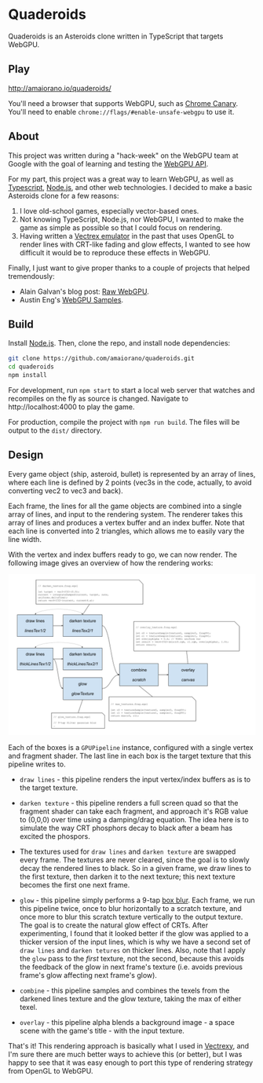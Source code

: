 # Quaderoids

Quaderoids is an Asteroids clone written in TypeScript that targets WebGPU.

## Play

http://amaiorano.io/quaderoids/

You'll need a browser that supports WebGPU, such as [Chrome Canary](https://www.google.com/intl/en_ca/chrome/canary/). You'll need to enable `chrome://flags/#enable-unsafe-webgpu` to use it.


## About

This project was written during a "hack-week" on the WebGPU team at Google with the goal of learning and testing the [WebGPU API](//webgpu.dev).

For my part, this project was a great way to learn WebGPU, as well as [Typescript](https://www.typescriptlang.org/), [Node.js](https://nodejs.org/en/), and other web technologies. I decided to make a basic Asteroids clone for a few reasons:

1. I love old-school games, especially vector-based ones.
2. Not knowing TypeScript, Node.js, nor WebGPU, I wanted to make the game as simple as possible so that I could focus on rendering.
3. Having written a [Vectrex emulator](https://github.com/amaiorano/vectrexy) in the past that uses OpenGL to render lines with CRT-like fading and glow effects, I wanted to see how difficult it would be to reproduce these effects in WebGPU.

Finally, I just want to give proper thanks to a couple of projects that helped tremendously:

* Alain Galvan's blog post: [Raw WebGPU](https://alain.xyz/blog/raw-webgpu).
* Austin Eng's [WebGPU Samples](https://github.com/austinEng/webgpu-samples).

## Build

Install [Node.js](https://nodejs.org/en/). Then, 
clone the repo, and install node dependencies:

```bash
git clone https://github.com/amaiorano/quaderoids.git
cd quaderoids
npm install
```

For development, run `npm start` to start a local web server that watches and recompiles on the fly as source is changed. Navigate to http://localhost:4000 to play the game.

For production, compile the project with `npm run build`. The files will be output to the `dist/` directory.

## Design

Every game object (ship, asteroid, bullet) is represented by an array of lines, where each line is defined by 2 points (vec3s in the code, actually, to avoid converting vec2 to vec3 and back).

Each frame, the lines for all the game objects are combined into a single array of lines, and input to the rendering system. The renderer takes this array of lines and produces a vertex buffer and an index buffer. Note that each line is converted into 2 triangles, which allows me to easily vary the line width.

With the vertex and index buffers ready to go, we can now render. The following image gives an overview of how the rendering works:

![design](docs/rendering_design.png)

Each of the boxes is a `GPUPipeline` instance, configured with a single vertex and fragment shader. The last line in each box is the target texture that this pipeline writes to.

* `draw lines` - this pipeline renders the input vertex/index buffers as is to the target texture.

* `darken texture` - this pipeline renders a full screen quad so that the fragment shader can take each fragment, and approach it's RGB value to (0,0,0) over time using a damping/drag equation. The idea here is to simulate the way CRT phosphors decay to black after a beam has excited the phospors.

* The textures used for `draw lines` and `darken texture` are swapped every frame. The textures are never cleared, since the goal is to slowly decay the rendered lines to black. So in a given frame, we draw lines to the first texture, then darken it to the next texture; this next texture becomes the first one next frame.

* `glow` - this pipeline simply performs a 9-tap [box blur](https://en.wikipedia.org/wiki/Box_blur). Each frame, we run this pipeline twice, once to blur horizontally to a scratch texture, and once more to blur this scratch texture vertically to the output texture. The goal is to create the natural glow effect of CRTs. After experimenting, I found that it looked better if the glow was applied to a thicker version of the input lines, which is why we have a second set of `draw lines` and `darken tetures` on thicker lines. Also, note that I apply the `glow` pass to the _first_ texture, not the second, because this avoids the feedback of the glow in next frame's texture (i.e. avoids previous frame's glow affecting next frame's glow).

* `combine` - this pipeline samples and combines the texels from the darkened lines texture and the glow texture, taking the max of either texel.

* `overlay` - this pipeline alpha blends a background image - a space scene with the game's title - with the input texture.

That's it! This rendering approach is basically what I used in [Vectrexy](https://github.com/amaiorano/vectrexy), and I'm sure there are much better ways to achieve this (or better), but I was happy to see that it was easy enough to port this type of rendering strategy from OpenGL to WebGPU.
